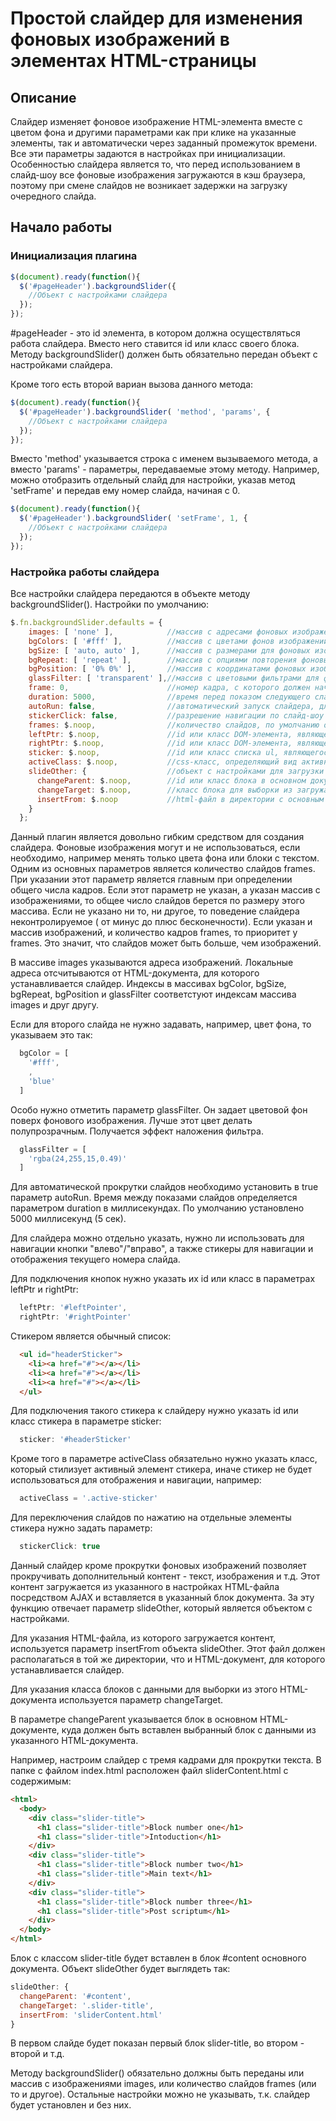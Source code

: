 # Простой слайдер для изменения фоновых изображений в элементах HTML-страницы

## Описание
Слайдер изменяет фоновое изображение HTML-элемента вместе с цветом фона и другими параметрами как при клике на
указанные элементы, так и автоматически через заданный промежуток времени. Все эти параметры задаются в настройках при 
инициализации. Особенностью слайдера является то, что перед использованием в слайд-шоу все фоновые изображения загружаются
в кэш браузера, поэтому при смене слайдов не возникает задержки на загрузку очередного слайда.

## Начало работы
### Инициализация плагина
```javascript
$(document).ready(function(){
  $('#pageHeader').backgroundSlider({
    //Объект с настройками слайдера
  });
});
```
#pageHeader - это id элемента, в котором должна осуществляться работа слайдера. Вместо него ставится id или класс своего блока.
Методу backgroundSlider() должен быть обязательно передан объект с настройками слайдера.

Кроме того есть второй вариан вызова данного метода:
```javascript
$(document).ready(function(){
  $('#pageHeader').backgroundSlider( 'method', 'params', {
    //Объект с настройками слайдера
  });
});
```
Вместо 'method' указывается строка с именем вызываемого метода, а вместо 'params' -
параметры, передаваемые этому методу.
Например, можно отобразить отдельный слайд для настройки, указав метод 'setFrame' и 
передав ему номер слайда, начиная с 0.
```javascript
$(document).ready(function(){
  $('#pageHeader').backgroundSlider( 'setFrame', 1, {
    //Объект с настройками слайдера
  });
});
```
### Настройка работы слайдера
Все настройки слайдера передаются в объекте методу backgroundSlider(). Настройки по умолчанию:
```javascript
$.fn.backgroundSlider.defaults = {
    images: [ 'none' ],            //массив с адресами фоновых изображения, по умолчанию - background-image: none;
    bgColors: [ '#fff' ],          //массив с цветами фонов изображений, по умолчанию цветом фона для всех изображений явл-ся белый - #fff
    bgSize: [ 'auto, auto' ],      //массив с размерами для фоновых изображений, по умолчанию - background-size: auto, auto;
    bgRepeat: [ 'repeat' ],        //массив с опциями повторения фоновых изображений, по умолчанию - background-repeat: repeat;
    bgPosition: [ '0% 0%' ],       //массив с координатами фоновых изображений, по умолчанию - background-position: 0% 0%
    glassFilter: [ 'transparent' ],//массив с цветовыми фильтрами для фоновых изображений, по умолчанию - transparent. Чтобы включить, необходимо передать строку с цветом
    frame: 0,                      //номер кадра, с которого должен начать работу слайдер при загрузке страницы
    duration: 5000,                //время перед показом следующего слайда - частота слайд-шоу в миллисекундах
    autoRun: false,                //автоматический запуск слайдера, для запуска установить в true
    stickerClick: false,           //разрешение навигации по слайд-шоу при нажатии на соответствующий стикер, для разрешения установить в true
    frames: $.noop,                //количество слайдов, по умолчанию определяется по размеру массива с изображениями
    leftPtr: $.noop,               //id или класс DOM-элемента, являющегося левым переключателем для слайд-шоу
    rightPtr: $.noop,              //id или класс DOM-элемента, являющегося правым переключателем для слайд-шоу
    sticker: $.noop,               //id или класс списка ul, являющегося блоком со стикерами
    activeClass: $.noop,           //css-класс, определяющий вид активного стикера
    slideOther: {                  //объект с настройками для загрузки дополнительного контента в слайдер по AJAX 
      changeParent: $.noop,        //id или класс блока в основном документе, куда осуществляется вставка контента
      changeTarget: $.noop,        //класс блока для выборки из загружаемого по AJAX документа
      insertFrom: $.noop           //html-файл в директории с основным документом, откуда вставлять контент
    }
  };
```
Данный плагин является довольно гибким средством для создания слайдера. Фоновые изображения могут и не использоваться,
если необходимо, например менять только цвета фона или блоки с текстом.
Одним из основных параметров является количество слайдов frames. При указании этот параметр является главным при определении
общего числа кадров. Если этот параметр не указан, а указан массив с изображениями, то общее число слайдов берется по
размеру этого массива. Если не указано ни то, ни другое, то поведение слайдера неконтролируемое ( от минус до плюс бесконечности).
Если указан и массив изображений, и количество кадров frames, то приоритет у frames. Это значит, что слайдов может быть больше, чем
изображений.

В массиве images указываются адреса изображений. Локальные адреса отсчитываются от HTML-документа, для которого устанавливается слайдер. Индексы в массивах bgColor, bgSize, bgRepeat, bgPosition и glassFilter соответстуют индексам массива images и друг другу.

Если для второго слайда не нужно задавать, например, цвет фона, то указываем это так:
```javascript
  bgColor = [
    '#fff',
    ,
    'blue'
  ]
```
Особо нужно отметить параметр glassFilter. Он задает цветовой фон поверх фонового изображения. Лучше этот цвет делать полупрозрачным.
Получается эффект наложения фильтра.
```javascript
  glassFilter = [
    'rgba(24,255,15,0.49)'
  ]
```
Для автоматической прокрутки слайдов необходимо установить в true параметр autoRun.
Время между показами слайдов определяется параметром duration в миллисекундах. По умолчанию установлено 5000 миллисекунд (5 сек).

Для слайдера можно отдельно указать, нужно ли использовать для навигации кнопки "влево"/"вправо", а также стикеры для навигации и отображения текущего номера слайда. 

Для подключения кнопок нужно указать их id или класс в параметрах leftPtr и rightPtr:
```javascript
  leftPtr: '#leftPointer',
  rightPtr: '#rightPointer'
```
Стикером является обычный список:
```html
  <ul id="headerSticker">
    <li><a href="#"></a></li>
    <li><a href="#"></a></li>
    <li><a href="#"></a></li>
  </ul>
```
Для подключения такого стикера к слайдеру нужно указать id или класс стикера в параметре sticker:
```javascript
  sticker: '#headerSticker'
```
Кроме того в параметре activeClass обязательно нужно указать класс, который стилизует активный элемент стикера, иначе стикер не будет использоваться для отображения и навигации, например:
```javascript
  activeClass = '.active-sticker'
```
Для переключения слайдов по нажатию на отдельные элементы стикера нужно задать параметр:
```javascript
  stickerClick: true
```
Данный слайдер кроме прокрутки фоновых изображений позволяет прокручивать дополнительный контент - текст, изображения и т.д. Этот контент загружается из указанного в настройках HTML-файла посредством AJAX и вставляется в указанный блок документа. За эту функцию отвечает параметр slideOther, который является объектом с настройками.

Для указания HTML-файла, из которого загружается контент, используется параметр insertFrom объекта slideOther. Этот файл должен располагаться в той же директории, что и HTML-документ, для которого устанавливается слайдер.

Для указания класса блоков с данными для выборки из этого HTML-документа используется параметр changeTarget.

В параметре changeParent указывается блок в основном HTML-документе, куда должен быть вставлен выбранный блок с данными из указанного HTML-документа.

Например, настроим слайдер с тремя кадрами для прокрутки текста. В папке с файлом index.html расположен файл sliderContent.html  с содержимым:
```html
<html>
  <body>
    <div class="slider-title">
      <h1 class="slider-title">Block number one</h1>
      <h1 class="slider-title">Intoduction</h1>
    </div>
    <div class="slider-title">
      <h1 class="slider-title">Block number two</h1>
      <h1 class="slider-title">Main text</h1>
    </div>
    <div class="slider-title">
      <h1 class="slider-title">Block number three</h1>
      <h1 class="slider-title">Post scriptum</h1>
    </div>
  </body>
</html>
```
Блок с классом slider-title будет вставлен в блок #content основного документа. Объект slideOther будет выглядеть так:
```javascript
slideOther: {                  
  changeParent: '#content',        
  changeTarget: '.slider-title',        
  insertFrom: 'sliderContent.html'           
}
```
В первом слайде будет показан первый блок slider-title, во втором - второй и т.д.

Методу backgroundSlider() обязательно должны быть переданы или массив с изображениями images, или количество слайдов frames (или то и другое). Остальные настройки можно не указывать, т.к. слайдер будет установлен и без них.
